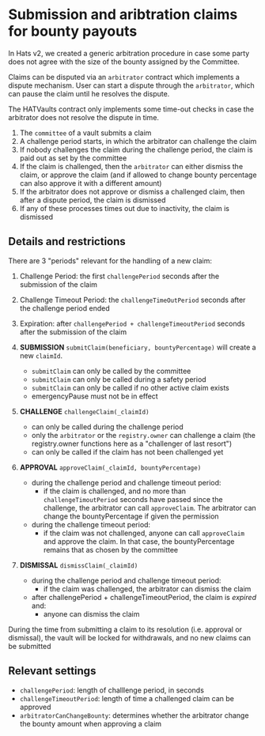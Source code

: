 # Submission and aribtration claims for bounty payouts

In Hats v2, we created a generic arbitration procedure in case some party does not agree with the size of the bounty assigned by the Committee.

Claims can be disputed via an `arbitrator` contract which implements a dispute mechanism. User can start a dispute through the `arbitrator`, which can pause the claim until he resolves the dispute. 

The HATVaults contract only implements some time-out checks in case the arbitrator does not resolve the dispute in time.

1. The `committee` of a vault submits a claim 
2. A challenge period starts, in which the arbitrator can challenge the claim
3. If nobody challenges the claim during the challenge period, the claim is paid out as set by the committee
4. If the claim is challenged, then the `arbitrator` can either dismiss the claim, or approve the claim (and if allowed to change bounty percentage can also approve it with a different amount)
5. If the arbitrator does not approve or dismiss a challenged claim, then after a dispute period, the claim is dismissed
6. If any of these processes times out due to inactivity, the claim is dismissed


## Details and restrictions

There are 3 "periods" relevant for the handling of a new claim:
1. Challenge Period: the first `challengePeriod` seconds after the submission of the claim 
1. Challenge Timeout Period: the `challengeTimeOutPeriod` seconds after the challenge period ended
1. Expiration: after `challengePeriod + challengeTimeoutPeriod` seconds after the submission of the claim

1. **SUBMISSION** 
  `submitClaim(beneficiary, bountyPercentage)` will create a new `claimId`.
   - `submitClaim` can only be called by the committee
   - `submitClaim` can only be called during a safety period
   - `submitClaim` can only be called if no other active claim exists
   - emergencyPause must not be in effect
1. **CHALLENGE** `challengeClaim(_claimId)` 
   - can only be called during the challenge period
   - only the `arbitrator` or the `registry.owner` can challenge a claim (the registry.owner functions here as a "challenger of last resort")
   - can only be called if the claim has not been challenged yet
1. **APPROVAL** `approveClaim(_claimId, bountyPercentage)`
   - during the challenge period and challenge timeout period:
     - if the claim is challenged, and no more than `challengeTimoutPeriod` seconds have passed since the challenge, the arbitrator can call `approveClaim`. The arbitrator can change the bountyPercentage if given the permission
   - during the challenge timeout period:
     - if the claim was not challenged, anyone can call `approveClaim` and approve the claim.  In that case, the bountyPercentage remains that as chosen by the committee
1. **DISMISSAL** `dismissClaim(_claimId)`
    - during the challenge period and challenge timeout period:
      - if the claim was challenged, the arbitrator can dismiss the claim
    - after challengePeriod + challengeTimeoutPeriod, the claim is _expired_  and:
      - anyone can dismiss the claim

During the time from submitting a claim to its resolution (i.e. approval or dismissal), the vault will be locked for withdrawals, and no new claims can be submitted

## Relevant settings

- `challengePeriod`: length of challlenge period, in seconds
- `challengeTimeoutPeriod`: length of time a challenged claim can be approved
- `arbitratorCanChangeBounty`: determines whether the arbitrator change the bounty amount when approving a claim